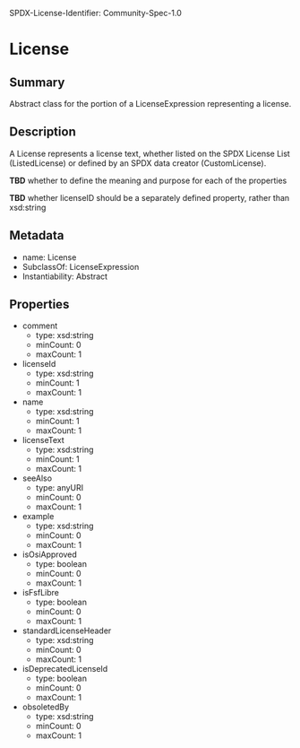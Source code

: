 SPDX-License-Identifier: Community-Spec-1.0

# License

## Summary

Abstract class for the portion of a LicenseExpression representing a license.

## Description

A License represents a license text, whether listed on the SPDX License List
(ListedLicense) or defined by an SPDX data creator (CustomLicense).

**TBD** whether to define the meaning and purpose for each of the properties

**TBD** whether licenseID should be a separately defined property, rather
than xsd:string

## Metadata

- name: License
- SubclassOf: LicenseExpression
- Instantiability: Abstract

## Properties

- comment
  - type: xsd:string
  - minCount: 0
  - maxCount: 1
- licenseId
  - type: xsd:string
  - minCount: 1
  - maxCount: 1
- name
  - type: xsd:string
  - minCount: 1
  - maxCount: 1
- licenseText
  - type: xsd:string
  - minCount: 1
  - maxCount: 1
- seeAlso
  - type: anyURI
  - minCount: 0
  - maxCount: 1
- example
  - type: xsd:string
  - minCount: 0
  - maxCount: 1
- isOsiApproved
  - type: boolean
  - minCount: 0
  - maxCount: 1
- isFsfLibre
  - type: boolean
  - minCount: 0
  - maxCount: 1
- standardLicenseHeader
  - type: xsd:string
  - minCount: 0
  - maxCount: 1
- isDeprecatedLicenseId
  - type: boolean
  - minCount: 0
  - maxCount: 1
- obsoletedBy
  - type: xsd:string
  - minCount: 0
  - maxCount: 1

